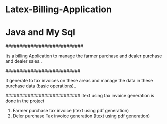 # Latex-Billing-Application

# Java and My Sql

############################

Its a billing Application to manage the farmer purchase and dealer purchase and dealer sales..

###########################

It generate to tax invoices on these areas and manage the data in these purchase data (basic operations)..


###########################
 itext using tax invoice generation is done in the project
 
 1. Farmer purchase tax invoice (itext using pdf generation)
 2. Deler purchase Tax invoice generation  (Itext using pdf generation)
